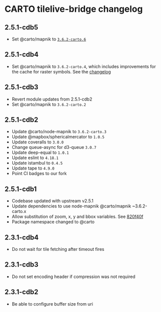# CARTO tilelive-bridge changelog

## 2.5.1-cdb5
 - Set @carto/mapnik to [`3.6.2-carto.6`](https://github.com/CartoDB/node-mapnik/blob/v3.6.2-carto/CHANGELOG.carto.md#362-carto6)


## 2.5.1-cdb4
 - Set @carto/mapnik to `3.6.2-carto.4`, which includes improvements for the cache for raster symbols. See the [changelog](https://github.com/CartoDB/node-mapnik/blob/v3.6.2-carto/CHANGELOG.carto.md#362-carto4)

## 2.5.1-cdb3
 - Revert module updates from 2.5.1-cdb2
 - Set @carto/mapnik to `3.6.2-carto.2`

## 2.5.1-cdb2
 - Update @carto/node-mapnik to `3.6.2-carto.3`
 - Update @mapbox/sphericalmercator to `1.0.5`
 - Update coveralls to `3.0.0`
 - Change queue-async for d3-queue `3.0.7`
 - Update deep-equal to `1.0.1`
 - Update eslint to `4.18.1`
 - Update istambul to `0.4.5`
 - Update tape to `4.9.0`
 - Point CI badges to our fork

## 2.5.1-cdb1

 - Codebase updated with upstream v2.5.1
 - Update dependencies to use node-mapnik @carto/mapnik ~3.6.2-carto.x
 - Allow substitution of zoom, x, y and bbox variables. See [820f40f](https://github.com/CartoDB/tilelive-bridge/pull/7/commits/820f40fcc7d79e1e70fe72dfec9a1501a1d277be)
 - Package namespace changed to @carto

## 2.3.1-cdb4

 - Do not wait for tile fetching after timeout fires

## 2.3.1-cdb3

 - Do not set encoding header if compression was not required


## 2.3.1-cdb2

 - Be able to configure buffer size from uri
